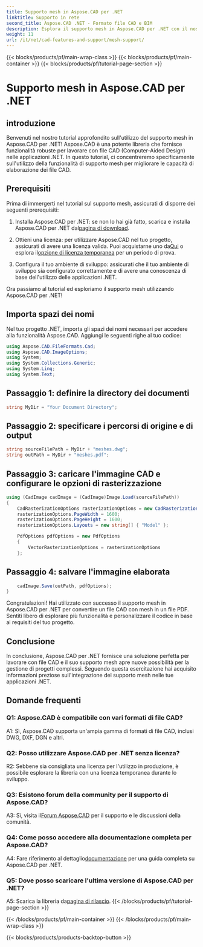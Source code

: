 ```yaml
---
title: Supporto mesh in Aspose.CAD per .NET
linktitle: Supporto in rete
second_title: Aspose.CAD .NET - Formato file CAD e BIM
description: Esplora il supporto mesh in Aspose.CAD per .NET con il nostro tutorial passo passo. Converti file CAD in PDF senza sforzo.
weight: 11
url: /it/net/cad-features-and-support/mesh-support/
---
```


{{< blocks/products/pf/main-wrap-class >}}
{{< blocks/products/pf/main-container >}}
{{< blocks/products/pf/tutorial-page-section >}}

# Supporto mesh in Aspose.CAD per .NET

## introduzione

Benvenuti nel nostro tutorial approfondito sull'utilizzo del supporto mesh in Aspose.CAD per .NET! Aspose.CAD è una potente libreria che fornisce funzionalità robuste per lavorare con file CAD (Computer-Aided Design) nelle applicazioni .NET. In questo tutorial, ci concentreremo specificamente sull'utilizzo della funzionalità di supporto mesh per migliorare le capacità di elaborazione dei file CAD.

## Prerequisiti

Prima di immergerti nel tutorial sul supporto mesh, assicurati di disporre dei seguenti prerequisiti:

1.  Installa Aspose.CAD per .NET: se non lo hai già fatto, scarica e installa Aspose.CAD per .NET dal[pagina di download](https://releases.aspose.com/cad/net/).

2.  Ottieni una licenza: per utilizzare Aspose.CAD nel tuo progetto, assicurati di avere una licenza valida. Puoi acquistarne uno da[Qui](https://purchase.aspose.com/buy) o esplora il[opzione di licenza temporanea](https://purchase.aspose.com/temporary-license/) per un periodo di prova.

3. Configura il tuo ambiente di sviluppo: assicurati che il tuo ambiente di sviluppo sia configurato correttamente e di avere una conoscenza di base dell'utilizzo delle applicazioni .NET.

Ora passiamo al tutorial ed esploriamo il supporto mesh utilizzando Aspose.CAD per .NET!

## Importa spazi dei nomi

Nel tuo progetto .NET, importa gli spazi dei nomi necessari per accedere alla funzionalità Aspose.CAD. Aggiungi le seguenti righe al tuo codice:

```csharp
using Aspose.CAD.FileFormats.Cad;
using Aspose.CAD.ImageOptions;
using System;
using System.Collections.Generic;
using System.Linq;
using System.Text;

```

## Passaggio 1: definire la directory dei documenti

```csharp
string MyDir = "Your Document Directory";
```

## Passaggio 2: specificare i percorsi di origine e di output

```csharp
string sourceFilePath = MyDir + "meshes.dwg";
string outPath = MyDir + "meshes.pdf";
```

## Passaggio 3: caricare l'immagine CAD e configurare le opzioni di rasterizzazione

```csharp
using (CadImage cadImage = (CadImage)Image.Load(sourceFilePath))
{
    CadRasterizationOptions rasterizationOptions = new CadRasterizationOptions();
    rasterizationOptions.PageWidth = 1600;
    rasterizationOptions.PageHeight = 1600;
    rasterizationOptions.Layouts = new string[] { "Model" };

    PdfOptions pdfOptions = new PdfOptions
    {
        VectorRasterizationOptions = rasterizationOptions
    };
```

## Passaggio 4: salvare l'immagine elaborata

```csharp
    cadImage.Save(outPath, pdfOptions);
}
```

Congratulazioni! Hai utilizzato con successo il supporto mesh in Aspose.CAD per .NET per convertire un file CAD con mesh in un file PDF. Sentiti libero di esplorare più funzionalità e personalizzare il codice in base ai requisiti del tuo progetto.

## Conclusione

In conclusione, Aspose.CAD per .NET fornisce una soluzione perfetta per lavorare con file CAD e il suo supporto mesh apre nuove possibilità per la gestione di progetti complessi. Seguendo questa esercitazione hai acquisito informazioni preziose sull'integrazione del supporto mesh nelle tue applicazioni .NET.

## Domande frequenti

### Q1: Aspose.CAD è compatibile con vari formati di file CAD?

A1: Sì, Aspose.CAD supporta un'ampia gamma di formati di file CAD, inclusi DWG, DXF, DGN e altri.

### Q2: Posso utilizzare Aspose.CAD per .NET senza licenza?

R2: Sebbene sia consigliata una licenza per l'utilizzo in produzione, è possibile esplorare la libreria con una licenza temporanea durante lo sviluppo.

### Q3: Esistono forum della community per il supporto di Aspose.CAD?

 A3: Sì, visita il[Forum Aspose.CAD](https://forum.aspose.com/c/cad/19) per il supporto e le discussioni della comunità.

### Q4: Come posso accedere alla documentazione completa per Aspose.CAD?

 A4: Fare riferimento al dettaglio[documentazione](https://reference.aspose.com/cad/net/) per una guida completa su Aspose.CAD per .NET.

### Q5: Dove posso scaricare l'ultima versione di Aspose.CAD per .NET?

 A5: Scarica la libreria da[pagina di rilascio](https://releases.aspose.com/cad/net/).
{{< /blocks/products/pf/tutorial-page-section >}}

{{< /blocks/products/pf/main-container >}}
{{< /blocks/products/pf/main-wrap-class >}}

{{< blocks/products/products-backtop-button >}}
